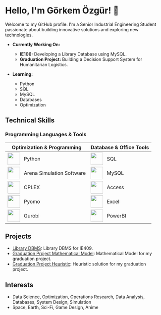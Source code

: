 # Hello, I'm Görkem Özgür! 👋

Welcome to my GitHub profile. I'm a Senior Industrial Engineering Student passionate about building innovative solutions and exploring new technologies.

- **Currently Working On:**  
  - **IE106:** Developing a Library Database using MySQL.
  - **Graduation Project:** Building a Decision Support System for Humanitarian Logistics.

- **Learning:**  
  - Python  
  - SQL  
  - MySQL  
  - Databases  
  - Optimization

## Technical Skills

### Programming Languages & Tools
| Optimization & Programming | Database & Office Tools |
|----------------------------|--------------------------|
| <img src="https://upload.wikimedia.org/wikipedia/commons/c/c3/Python-logo-notext.svg" width="40" style="vertical-align: middle; margin-right: 8px;" /> <span style="vertical-align: middle;">Python</span> | <img src="https://upload.wikimedia.org/wikipedia/commons/8/87/Sql_data_base_with_logo.png" width="40" style="vertical-align: middle; margin-right: 8px;" /> <span style="vertical-align: middle;">SQL</span> |
| <img src="https://www.arenasimulation.com/sites/default/files/arena_logo.png" width="40" style="vertical-align: middle; margin-right: 8px;" /> <span style="vertical-align: middle;">Arena Simulation Software</span> | <img src="https://upload.wikimedia.org/wikipedia/en/d/dd/MySQL_logo.svg" width="40" style="vertical-align: middle; margin-right: 8px;" /> <span style="vertical-align: middle;">MySQL</span> |
| <img src="https://upload.wikimedia.org/wikipedia/commons/thumb/d/d7/IBM_CPLEX_Optimization_Studio_logo.png/600px-IBM_CPLEX_Optimization_Studio_logo.png" width="40" style="vertical-align: middle; margin-right: 8px;" /> <span style="vertical-align: middle;">CPLEX</span> | <img src="https://upload.wikimedia.org/wikipedia/commons/thumb/8/8a/Microsoft_Access_%28Office_365%29.svg/1200px-Microsoft_Access_%28Office_365%29.svg.png" width="40" style="vertical-align: middle; margin-right: 8px;" /> <span style="vertical-align: middle;">Access</span> |
| <img src="https://raw.githubusercontent.com/Pyomo/pyomo/master/doc/source/_static/pyomo_logo.png" width="40" style="vertical-align: middle; margin-right: 8px;" /> <span style="vertical-align: middle;">Pyomo</span> | <img src="https://upload.wikimedia.org/wikipedia/commons/7/73/Microsoft_Excel_2013-2019_logo.svg" width="40" style="vertical-align: middle; margin-right: 8px;" /> <span style="vertical-align: middle;">Excel</span> |
| <img src="https://upload.wikimedia.org/wikipedia/commons/thumb/6/68/Gurobi_logo.svg/512px-Gurobi_logo.svg.png" width="40" style="vertical-align: middle; margin-right: 8px;" /> <span style="vertical-align: middle;">Gurobi</span> | <img src="https://upload.wikimedia.org/wikipedia/commons/thumb/f/f1/Microsoft_Power_BI_logo.svg/1024px-Microsoft_Power_BI_logo.svg.png" width="40" style="vertical-align: middle; margin-right: 8px;" /> <span style="vertical-align: middle;">PowerBI</span> |

## Projects
- [Library DBMS](https://github.com/grkmZgR/ldbms): Library DBMS for IE409.
- [Graduation Project Mathematical Model](https://github.com/grkmZgR/okk-mathematical-model): Mathematical Model for my graduation project.
- [Graduation Project Heuristic](https://github.com/grkmZgR/okk-heuristic): Heuristic solution for my graduation project.

## Interests
- Data Science, Optimization, Operations Research, Data Analysis, Databases, System Design, Simulation
- Space, Earth, Sci-Fi, Game Design, Anime
